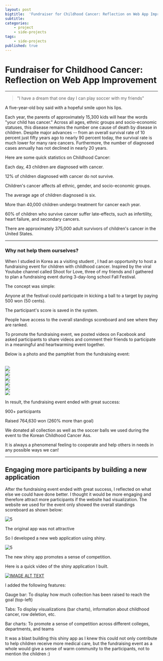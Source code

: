 ```yaml
---
layout: post
bigtitle:  'Fundraiser for Childhood Cancer: Reflection on Web App Improvement'
subtitle:   
categories:
    - project
    - side-projects
tags:
    - side-projects
published: true
---
```


# Fundraiser for Childhood Cancer: Reflection on Web App Improvement

---
>"I have a dream that one day I can play soccer with my friends"

A five-year-old boy said with a hopeful smile upon his lips.


Each year, the parents of approximately 15,300 kids will hear the words "your child has cancer." Across all ages, ethnic groups and socio-economic statuses, this disease remains the number one cause of death by disease in children. Despite major advances -- from an overall survival rate of 10 percent just fifty years ago to nearly 90 percent today, the survival rate is much lower for many rare cancers. Furthermore, the number of diagnosed cases annually has not declined in nearly 20 years.


Here are some quick statistics on Childhood Cancer:

Each day, 43 children are diagnosed with cancer.

12% of children diagnosed with cancer do not survive.

Children's cancer affects all ethnic, gender, and socio-economic groups.

The average age of children diagnosed is six.

More than 40,000 children undergo treatment for cancer each year.

60% of children who survive cancer suffer late-effects, such as infertility, heart failure, and secondary cancers.

There are approximately 375,000 adult survivors of children's cancer in the United States.

---
### Why not help them ourselves?

When I studied in Korea as a visiting student , I had an opportunity to host a fundraising event for children with childhood cancer. Inspired by the viral Youtube channel called Shoot for Love, three of my friends and I gathered to plan a fundraising event during 3-day-long school Fall Festival.


The concept was simple:

Anyone at the festival could participate in kicking a ball to a target by paying 500 won (50 cents).

The participant's score is saved in the system.

People have access to the overall standings scoreboard and see where they are ranked.

To promote the fundraising event, we posted videos on Facebook and asked participants to share videos and comment their friends to participate in a meaningful and heartwarming event together.

Below is a  photo and the pamphlet from the fundraising event:

<br>

<div class="me">
    <div><img src= "/assets/img/project/Fundraiser/1.jpg"></div>
    <div><img src= "/assets/img/project/Fundraiser/2.jpg"></div>
    <div><img src= "/assets/img/project/Fundraiser/3.jpg"></div>
    <div><img src= "/assets/img/project/Fundraiser/4.jpg"></div>
    <div><img src= "/assets/img/project/Fundraiser/5.jpg"></div>
    <div><img src= "/assets/img/project/Fundraiser/6.jpg"></div>
</div>

  <script>
    $(document).ready(function(){
      $('.me').slick();
    });
  </script>


In result, the fundraising event ended with great success:

900+ participants

Raised 764,630 won (260% more than goal)

We donated all collection as well as the soccer balls we used during the event to the Korean Childhood Cancer Ass.


It is always a phenomenal feeling to cooperate and help others in needs in any possible ways we can!

---
## Engaging more participants by building a new application

After the fundraising event ended with great success, I reflected on what else we could have done better. I thought it would be more engaging and therefore attract more participants if the website had visualization. The website we used for the event only showed  the overall standings scoreboard as shown below:

![5](/assets/img/project/Fundraiser/8.png)

The original app was not attractive

So I developed a new web application using shiny.

![5](/assets/img/project/Fundraiser/9.png)

The new shiny app promotes a sense of competition.

Here is a quick video of the shiny application I built.

[![IMAGE ALT TEXT](/assets/img/project/Fundraiser/11.png)](https://www.youtube.com/watch?v=tKa5p1ybGSE "Shiny Web App Demo__Fundraiser for Childhood Cancer")

I added the following features:

Gauge bar: To display how much collection has been raised to reach the goal (top-left)

Tabs: To display visualizations (bar charts), information about childhood cancer, row deletion, etc.

Bar charts: To promote a sense of competition across different colleges, departments, and teams


It was a blast building this shiny app as I knew this could not only contribute to help children receive more medical care, but the fundraising event as a whole would give a sense of warm community to the participants, not to mention the children :)
